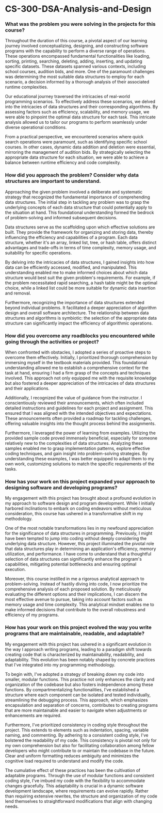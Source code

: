 # CS-300-DSA-Analysis-and-Design

### What was the problem you were solving in the projects for this course?
Throughout the duration of this course, a pivotal aspect of our learning journey involved conceptualizing, designing, and constructing software programs with the capability to perform a diverse range of operations. These operations encompassed fundamental functionalities like loading, sorting, printing, searching, deleting, adding, inserting, and updating specific datasets. These datasets spanned various contexts, including school courses, audition bids, and more. One of the paramount challenges was determining the most suitable data structures to employ for each scenario, a decision informed by a thorough analysis of their associated runtime complexities.

Our educational journey traversed the intricacies of real-world programming scenarios. To effectively address these scenarios, we delved into the intricacies of data structures and their corresponding algorithms. By assessing factors such as efficiency, scalability, and memory usage, we were able to pinpoint the optimal data structure for each task. This intricate analysis allowed us to tailor our programs to perform seamlessly under diverse operational conditions.

From a practical perspective, we encountered scenarios where quick search operations were paramount, such as identifying specific school courses. In other cases, dynamic data addition and deletion were essential, mirroring the management of audition bids. By strategically selecting the appropriate data structure for each situation, we were able to achieve a balance between runtime efficiency and code complexity.

### How did you approach the problem? Consider why data structures are important to understand.
Approaching the given problem involved a deliberate and systematic strategy that recognized the fundamental importance of comprehending data structures. The initial step in tackling any problem was to grasp the underlying concepts of each data structure that could potentially apply to the situation at hand. This foundational understanding formed the bedrock of problem-solving and informed subsequent decisions.

Data structures serve as the scaffolding upon which effective solutions are built. They provide the framework for organizing and storing data, thereby influencing the efficiency and capabilities of a program. Each data structure, whether it's an array, linked list, tree, or hash table, offers distinct advantages and trade-offs in terms of time complexity, memory usage, and suitability for specific operations.

By delving into the intricacies of data structures, I gained insights into how data can be efficiently accessed, modified, and manipulated. This understanding enabled me to make informed choices about which data structure would best suit the given problem's requirements. For example, if the problem necessitated rapid searching, a hash table might be the optimal choice, while a linked list could be more suitable for dynamic data insertion and removal.

Furthermore, recognizing the importance of data structures extended beyond individual problems. It facilitated a deeper appreciation of algorithm design and overall software architecture. The relationship between data structures and algorithms is symbiotic: the selection of the appropriate data structure can significantly impact the efficiency of algorithmic operations.

### How did you overcome any roadblocks you encountered while going through the activities or project?
When confronted with obstacles, I adopted a series of proactive steps to overcome them effectively. Initially, I prioritized thorough comprehension by immersing myself in the textbook materials provided. This foundational understanding allowed me to establish a comprehensive context for the task at hand, ensuring I had a firm grasp of the concepts and techniques involved. This approach not only equipped me with the requisite knowledge but also fostered a deeper appreciation of the intricacies of data structures and their applications.

Additionally, I recognized the value of guidance from the instructor. I conscientiously reviewed their announcements, which often included detailed instructions and guidelines for each project and assignment. This ensured that I was aligned with the intended objectives and expectations. These announcements often provided a roadmap for tackling challenges, offering valuable insights into the thought process behind the assignments.

Furthermore, I leveraged the power of learning from examples. Utilizing the provided sample code proved immensely beneficial, especially for someone relatively new to the complexities of data structures. Analyzing these samples enabled me to grasp implementation patterns, explore effective coding techniques, and gain insight into problem-solving strategies. By understanding these examples, I was better equipped to adapt them to my own work, customizing solutions to match the specific requirements of the tasks.

### How has your work on this project expanded your approach to designing software and developing programs?
My engagement with this project has brought about a profound evolution in my approach to software design and program development. While I initially harbored inclinations to embark on coding endeavors without meticulous consideration, this course has ushered in a transformative shift in my methodology.

One of the most notable transformations lies in my newfound appreciation for the significance of data structures in programming. Previously, I might have been tempted to jump into coding without deeply considering the underlying data structure. However, this project illuminated the pivotal role that data structures play in determining an application's efficiency, memory utilization, and performance. I have come to understand that a thoughtful selection of data structures can significantly enhance the program's capabilities, mitigating potential bottlenecks and ensuring optimal execution.

Moreover, this course instilled in me a rigorous analytical approach to problem-solving. Instead of hastily diving into code, I now prioritize the comprehensive analysis of each proposed solution. By meticulously evaluating the different options and their implications, I can discern the most effective avenue to pursue, taking into account factors such as memory usage and time complexity. This analytical mindset enables me to make informed decisions that contribute to the overall robustness and efficiency of my programs.

### How has your work on this project evolved the way you write programs that are maintainable, readable, and adaptable?
My engagement with this project has ushered in a significant evolution in the way I approach writing programs, leading to a paradigm shift towards creating code that is characterized by maintainability, readability, and adaptability. This evolution has been notably shaped by concrete practices that I've integrated into my programming methodology.

To begin with, I've adopted a strategy of breaking down my code into smaller, modular functions. This practice not only enhances the clarity and organization of the codebase but also fosters independence among these functions. By compartmentalizing functionalities, I've established a structure where each component can be isolated and tested individually, streamlining the debugging process. This approach, which emphasizes encapsulation and separation of concerns, contributes to creating programs that are more maintainable and easier to navigate when adjustments or enhancements are required.

Furthermore, I've prioritized consistency in coding style throughout the project. This extends to elements such as indentation, spacing, variable naming, and commenting. By adhering to a consistent coding style, I've bolstered the readability of my code. This consistency is pivotal not only for my own comprehension but also for facilitating collaboration among fellow developers who might contribute to or maintain the codebase in the future. Clear and uniform formatting reduces ambiguity and minimizes the cognitive load required to understand and modify the code.

The cumulative effect of these practices has been the cultivation of adaptable programs. Through the use of modular functions and consistent coding style, I've imbued my code with the flexibility to accommodate changes gracefully. This adaptability is crucial in a dynamic software development landscape, where requirements can evolve rapidly. Rather than requiring extensive rewrites, the structure and organization of my code lend themselves to straightforward modifications that align with changing needs.

